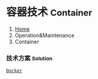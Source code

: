 # 容器技术 <small>Container</small>

<ol class="breadcrumb"><li><a href="/">Home</a></li><li class="active">Operation&amp;Maintenance</li><li class="active">Container</li></ol>

### 技术方案 <small>Solution</small>

<a class="btn btn-default" href="/container/docker/overview.md" role="button">`Docker`</a>


